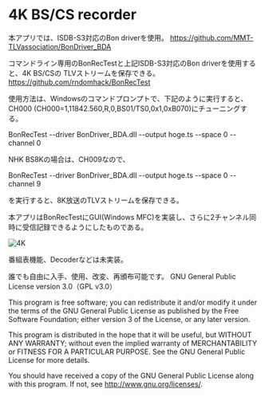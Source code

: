 # 4K BS/CS recorder

本アプリでは、ISDB-S3対応のBon driverを使用。
https://github.com/MMT-TLVassociation/BonDriver_BDA


コマンドライン専用のBonRecTestと上記ISDB-S3対応のBon driverを使用すると、4K BS/CSの TLVストリームを保存できる。
https://github.com/rndomhack/BonRecTest

使用方法は、Windowsのコマンドプロンプトで、下記のように実行すると、CH000 (CH000=1,11842.560,R,0,BS01/TS0,0x1,0xB070)にチューニングする。

BonRecTest --driver BonDriver_BDA.dll --output hoge.ts --space 0 --channel 0

NHK BS8Kの場合は、CH009なので、

BonRecTest --driver BonDriver_BDA.dll --output hoge.ts --space 0 --channel 9

を実行すると、8K放送のTLVストリームを保存できる。



本アプリはBonRecTestにGUI(Windows MFC)を実装し、さらに2チャンネル同時に受信記録できるようにしたものである。

![4K](https://user-images.githubusercontent.com/59105039/161933298-fb768867-fa30-4c81-81c2-efe5880b2c2e.png)

番組表機能、Decoderなどは未実装。



誰でも自由に入手、使用、改変、再頒布可能です。
GNU General Public License version 3.0（GPL v3.0）

This program is free software; you can redistribute it and/or
modify it under the terms of the GNU General Public License
as published by the Free Software Foundation; either version 3
of the License, or any later version.

This program is distributed in the hope that it will be useful,
but WITHOUT ANY WARRANTY; without even the implied warranty of
MERCHANTABILITY or FITNESS FOR A PARTICULAR PURPOSE. See the
GNU General Public License for more details.

You should have received a copy of the GNU General Public License
along with this program. If not, see http://www.gnu.org/licenses/.
